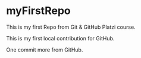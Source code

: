 # myFirstRepo
This is my first Repo from Git &amp; GitHub Platzi course.

This is my first local contribution for GitHub.


One commit more from GitHub.

